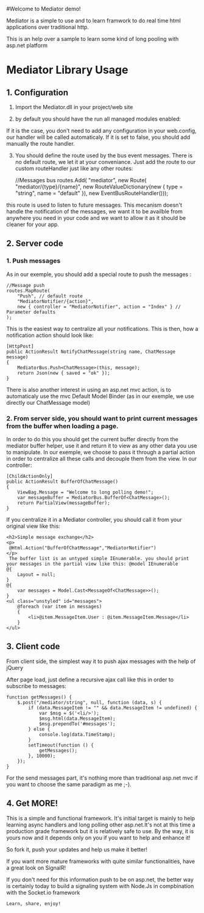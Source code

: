 #Welcome to Mediator demo!
 
Mediator is a simple to use and to learn framwork to do real time html applications over traditional http.
 
This is an help over a sample to learn some kind of long pooling with asp.net platform
 
# Mediator Library Usage

## 1. Configuration

1. Import the Mediator.dll in your project/web site

2. by default you should have the run all managed modules enabled: 

    <modules runAllManagedModulesForAllRequests="true"/>
 
 If it is the case, you don't need to add any configuration in your web.config, our handler will be called automaticaly. If it is set to false, you should add manually the route handler.
 
3. You should define the route used by the bus event messages. There is no default route, we let it at your conveniance. Just add the route to our custom routeHandler just like any other routes:
 
     //Messages bus
    routes.Add(
        "mediator",
        new Route(
            "mediator/{type}/{name}",
            new RouteValueDictionary(new { type = "string", name = "default" }),
            new EventBusRouteHandler()));

 this route is used to listen to future messages. This mecanism doesn't handle the notification of the messages, we want it to be availble from anywhere you need in your code and we want to allow it as it should be cleaner for your app.
 
## 2. Server code

### 1. Push messages
 
As in our exemple, you should add a special route to push the messages : 

    //Message push
    routes.MapRoute(
        "Push", // default route
        "MediatorNotifier/{action}",
        new { controller = "MediatorNotifier", action = "Index" } // Parameter defaults
    ); 

This is the easiest way to centralize all your notifications. This is then, how a notification action should look like: 

    [HttpPost]
    public ActionResult NotifyChatMessage(string name, ChatMessage message)
    {
        MediatorBus.Push<ChatMessage>(this, message);
        return Json(new { saved = "ok" });
    }

 There is also another interest in using an asp.net mvc action, is to automaticaly use the mvc Default Model Binder (as in our exemple, we use directly our ChatMessage model)
 

### 2. From server side, you should want to print current messages from the buffer when loading a page.

In order to do this you should get the current buffer directly from the mediator buffer helper, use it and return it to view as any other data you use to manipulate. In our exemple, we choose to pass it through a partial action in order to centralize all these calls and decouple them from the view. In our controller:

    [ChildActionOnly]
    public ActionResult BufferOfChatMessage()
    {
        ViewBag.Message = "Welcome to long polling demo!";
        var messageBuffer = MediatorBus.BufferOf<ChatMessage>();
        return PartialView(messageBuffer);
    }

 If you centralize it in a Mediator controller, you should call it from your original view like this: 

    <h2>Simple message exchange</h2>
    <p>
     @Html.Action("BufferOfChatMessage","MediatorNotifier")
    </p>
     The buffer list is an untyped simple IEnumerable. you should print your messages in the partial view like this: @model IEnumerable
    @{
        Layout = null;
    }
    @{
        var messages = Model.Cast<MessageOf<ChatMessage>>();
    }
    <ul class="unstyled" id="messages">
        @foreach (var item in messages)
        {
            <li>@item.MessageItem.User : @item.MessageItem.Message</li>   
        }
    </ul>
 

## 3. Client code

From client side, the simplest way it to push ajax messages with the help of jQuery
 
After page load, just define a recursive ajax call like this in order to subscribe to messages:

    function getMessages() {
        $.post("/mediator/string", null, function (data, s) {
            if (data.MessageItem != "" && data.MessageItem != undefined) {
                var $msg = $('<li/>');
                $msg.html(data.MessageItem); 
                $msg.prependTo('#messages');
            } else {
                console.log(data.TimeStamp);
            }
            setTimeout(function () {
                getMessages();
            }, 10000);
        });
    }

 For the send messages part, it's nothing more than traditional asp.net mvc if you want to choose the same paradigm as me ;-).
 
## 4. Get MORE!
 
This is a simple and functional framework. It's initial target is mainly to help learning async handlers and long polling other asp.net.It's not at this time a production grade framework but it is relatively safe to use. By the way, it is yours now and it depends only on you if you want to help and enhance it!
 
So fork it, push your updates and help us make it better!

If you want more mature frameworks with quite similar functionalities, have a great look on SignalR!
 
If you don't need for this information push to be on asp.net, the better way is certainly today to build a signaling system with Node.Js in compbination with the Socket.io framework

    Learn, share, enjoy!